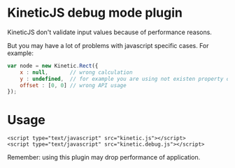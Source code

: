 KineticJS debug mode plugin
========================

KineticJS don't validate input values because of performance reasons.

But you may have a lot of problems with javascript specific cases. For example:

```javascript
var node = new Kinetic.Rect({
    x : null,       // wrong calculation
    y : undefined,  // for example you are using not existen property of object
    offset : [0, 0] // wrong API usage
});
```

# Usage

```
<script type="text/javascript" src="kinetic.js"></script>
<script type="text/javascript" src="kinetic.debug.js"></script>
```

Remember: using this plugin may drop performance of application.